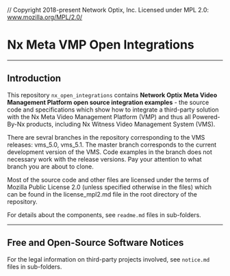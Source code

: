 // Copyright 2018-present Network Optix, Inc. Licensed under MPL 2.0: www.mozilla.org/MPL/2.0/

# Nx Meta VMP Open Integrations

---------------------------------------------------------------------------------------------------
## Introduction

This repository `nx_open_integrations` contains **Network Optix Meta Video Management Platform
open source integration examples** - the source code and specifications which show how to integrate
a third-party solution with the Nx Meta Video Management Platform (VMP) and thus all Powered-By-Nx
products, including Nx Witness Video Management System (VMS).

There are sevral branches in the repository corresponding to the VMS releases: vms_5.0, vms_5.1.
The master branch corresponds to the current development version of the VMS. Code examples in the 
branch does not necessary work with the release versions.
Pay your attention to what branch you are about to clone.

Most of the source code and other files are licensed under the terms of Mozilla Public License 2.0
(unless specified otherwise in the files) which can be found in the license_mpl2.md file in the
root directory of the repository.

For details about the components, see `readme.md` files in sub-folders.

---------------------------------------------------------------------------------------------------
## Free and Open-Source Software Notices

For the legal information on third-party projects involved, see `notice.md` files in sub-folders.
